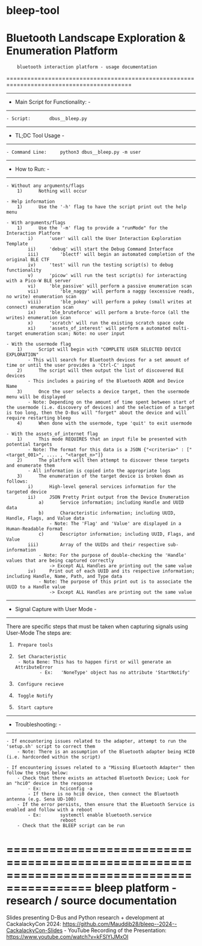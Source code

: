 # bleep-tool
Bluetooth Landscape Exploration &amp; Enumeration Platform
==========================================================================================
		bluetooth interaction platform - usage documentation
==========================================================================================

----------------------------------
- Main Script for Functionality: -
----------------------------------
	- Script:		dbus__bleep.py

--------------------
- TL;DC Tool Usage -
--------------------
    - Command Line:     python3 dbus__bleep.py -m user

---------------
- How to Run: -
---------------
	- Without any arguments/flags
        1)      Nothing will occur

	- Help information
		1)		Use the '-h' flag to have the script print out the help menu

	- With arguments/flags
		1)		Use the '-m' flag to provide a "runMode" for the Interaction Platform
			i)		'user' will call the User Interaction Exploration Template
			ii)		'debug' will start the Debug Command Interface
			iii)		'blectf' will begin an automated completion of the original BLE CTF
			iv)		'test' will run the testing script(s) to debug functionality
			v)		'picow' will run the test script(s) for interacting with a Pico-W BLE server
			vi)		'ble_passive' will perform a passive enumeration scan
			vii)		'ble_naggy' will perform a naggy (excessive reads, no write) enumeration scan
			viii)		'ble_pokey' will perform a pokey (small writes at connect) enumeration scan
			ix)		'ble_bruteforce' will perform a brute-force (all the writes) enumeration scan
			x)		'scratch' will run the existing scratch space code
			xi)		'assets_of_interest' will perform a automated multi-target enumeration scan; Note: no user input

    - With the usermode flag
		1)		Script will begin with "COMPLETE USER SELECTED DEVICE EXPLORATION"
			- This will search for Bluetooth devices for a set amount of time or until the user provides a 'Ctrl-C' input
		2)		The script will then output the list of discovered BLE devices
			- This includes a pairing of the Bluetooth ADDR and Device Name
		3)		Once the user selects a device target, then the usermode menu will be displayed
            - Note: Depending on the amount of time spent between start of the usermode (i.e. discovery of devices) and the selection of a target is too long, then the D-Bus will "forget" about the device and will require restarting bleep
        4)      When done with the usermode, type 'quit' to exit usermode

    - With the assets_of_internet flag
        1)      This mode REQUIRES that an input file be presented with potential targets
            - Note: The format for this data is a JSON {"<criteria>" : ["<target_001>", .... , "<target_n>"]}
        2)      The platform will then attempt to discover these targets and enumerate them
            - All information is copied into the appropriate logs
	    3)		The enumeration of the target device is broken down as follows:
			i)		High-level general services information for the targeted device
			ii)		JSON Pretty Print output from the Device Enumeration
				a)		Service information; including Handle and UUID data
				b)		Characteristic information; including UUID, Handle, Flags, and Value data
					- Note: The 'Flag' and 'Value' are displayed in a Human-Readable Format
				c)		Descriptor information; including UUID, Flags, and Value
			iii)		Array of the UUIDs and their respective sub-information
				- Note: For the purpose of double-checking the 'Handle' values that are being captured correctly
					-> Except ALL Handles are printing out the same value
			iv)		Print out of each UUID and its respective information; including Handle, Name, Path, and Type data
				- Note: The purpose of this print out is to associate the UUID to a Handle value
					-> Except ALL Handles are printing out the same value

---------------------------------
- Signal Capture with User Mode -
---------------------------------

There are specific steps that must be taken when capturing signals using User-Mode
The steps are:
1)      Prepare tools
2)      Set Characteristic
        - Nota Bene: This has to happen first or will generate an AttributeError
                - Ex:   'NoneType' object has no attribute 'StartNotify'
3)      Configure recieve
4)      Toggle Notify
5)      Start capture


--------------------
- Troubleshooting: -
--------------------
    - If encountering issues related to the adapter, attempt to run the 'setup.sh' script to correct them
        - Note: There is an assumption of the Bluetooth adapter being HCI0 (i.e. hardcorded within the script)

    - If encountering issues related to a "Missing Bluetooth Adapter" then follow the steps below:
        - Check that there exists an attached Bluetooth Device; Look for an "hci0" device in the response
            - Ex:       hciconfig -a
            - If there is no hci0 device, then connect the Bluetooth antenna (e.g. Sena UD-100)
        - If the error persists, then ensure that the Bluetooth Service is enabled and follow with a reboot
            - Ex:       systemctl enable bluetooth.service
                        reboot
        - Check that the BLEEP script can be run


==========================================================================================
		            bleep platform - research / source documentation
==========================================================================================

Slides presenting D-Bus and Python research + development at CackalackyCon 2024:        https://github.com/Mauddib28/bleep--2024--CackalackyCon-Slides
    - YouTube Recording of the Presentation:                                            https://www.youtube.com/watch?v=kFSlYIJMxOI
